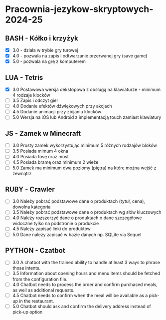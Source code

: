 # Pracownia-jezykow-skryptowych-2024-25

## BASH - Kółko i krzyżyk
- [x] 3.0 - działa w trybie gry turowej
- [x] 4.0 - pozwala na zapis i odtwarzanie przerwanej gry (save game)
- [x] 5.0 - pozwala na grę z komputerem

## LUA - Tetris
- [x] 3.0 Postawowa wersja dekstopowa z obsługą na klawiaturze - minimum 4 rodzaje klocków
- [ ] 3.5 Zapis i odczyt gier
- [ ] 4.0 Dodanie efektów dźwiękowych przy akcjach
- [ ] 4.5 Dodanie animacji przy zbijaniu klocków
- [ ] 5.0 Wersja na iOS lub Android z implementacją touch zamiast klawiatury

## JS - Zamek w Minecraft
- [ ] 3.0 Prosty zamek wykorzystując minimum 5 różnych rodzajów bloków
- [ ] 3.5 Posiada mimum 4 okna
- [ ] 4.0 Posiada fosę oraz most
- [ ] 4.5 Posiada bramę oraz minimum 2 wieże
- [ ] 5.0 Zamek ma minimum dwa poziomy (piętra) na które można wejść z zewnątrz

## RUBY - Crawler
- [ ] 3.0 Należy pobrać podstawowe dane o produktach (tytuł, cena), dowolna kategoria
- [ ] 3.5 Należy pobrać podstawowe dane o produktach wg słów kluczowych
- [ ] 4.0 Należy rozszerzyć dane o produktach o dane szczegółowe widoczne tylko na podstronie o produkcie
- [ ] 4.5 Należy zapisać linki do produktów
- [ ] 5.0 Dane należy zapisać w bazie danych np. SQLite via Sequel

## PYTHON - Czatbot
- [ ] 3.0 A chatbot with the trained ability to handle at least 3 ways to phrase those intents.
- [ ] 3.5 Information about opening hours and menu items should be fetched from the configuration file.
- [ ] 4.0 Chatbot needs to process the order and confirm purchased meals, as well as additional requests.
- [ ] 4.5 Chatbot needs to confirm when the meal will be available as a pick-up in the restaurant.
- [ ] 5.0 Chatbot should ask and confirm the delivery address instead of pick-up option